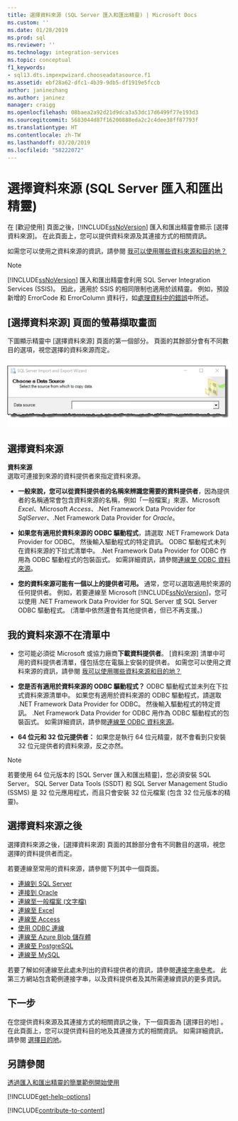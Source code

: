 ```yaml
---
title: 選擇資料來源 (SQL Server 匯入和匯出精靈) | Microsoft Docs
ms.custom: ''
ms.date: 01/28/2019
ms.prod: sql
ms.reviewer: ''
ms.technology: integration-services
ms.topic: conceptual
f1_keywords:
- sql13.dts.impexpwizard.chooseadatasource.f1
ms.assetid: ebf28a62-dfc1-4b39-9db5-df1919e5fccb
author: janinezhang
ms.author: janinez
manager: craigg
ms.openlocfilehash: 08baea2a92d21d9dca3a53dc17d6499f77e193d3
ms.sourcegitcommit: 5683044d87f16200888eda2c2c4dee38ff87793f
ms.translationtype: HT
ms.contentlocale: zh-TW
ms.lasthandoff: 03/20/2019
ms.locfileid: "58222072"
---
```

# <a name="choose-a-data-source-sql-server-import-and-export-wizard"></a>選擇資料來源 (SQL Server 匯入和匯出精靈)
  在 [歡迎使用] 頁面之後，[!INCLUDE[ssNoVersion](../../includes/ssnoversion-md.md)] 匯入和匯出精靈會顯示 [選擇資料來源]。 在此頁面上，您可以提供資料來源及其連接方式的相關資訊。
  
如需您可以使用之資料來源的資訊，請參閱 [我可以使用哪些資料來源和目的地？](../../integration-services/import-export-data/import-and-export-data-with-the-sql-server-import-and-export-wizard.md#wizardSources)

> [!NOTE]
> [!INCLUDE[ssNoVersion](../../includes/ssnoversion-md.md)] 匯入和匯出精靈會利用 SQL Server Integration Services (SSIS)。 因此，適用於 SSIS 的相同限制也適用於該精靈。  例如，預設新增的 ErrorCode 和 ErrorColumn 資料行，如[處理資料中的錯誤](../../integration-services/data-flow/error-handling-in-data.md)中所述。

## <a name="screen-shot-of-the-choose-a-data-source-page"></a>[選擇資料來源] 頁面的螢幕擷取畫面 
下圖顯示精靈中 [選擇資料來源] 頁面的第一個部分。 頁面的其餘部分會有不同數目的選項，視您選擇的資料來源而定。

![選擇來源](../../integration-services/import-export-data/media/choose-source.png)

## <a name="choose-a-data-source"></a>選擇資料來源
 **資料來源**  
選取可連接到來源的資料提供者來指定資料來源。

-   **一般來說，您可以從資料提供者的名稱來辨識您需要的資料提供者**，因為提供者的名稱通常會包含資料來源的名稱，例如「一般檔案」來源、Microsoft *Excel*、Microsoft *Access*、.Net Framework Data Provider for *SqlServer*、.Net Framework Data Provider for *Oracle*。

-   **如果您有適用於資料來源的 ODBC 驅動程式**，請選取 .NET Framework Data Provider for ODBC。 然後輸入驅動程式的特定資訊。 ODBC 驅動程式未列在資料來源的下拉式清單中。 .Net Framework Data Provider for ODBC 作用為 ODBC 驅動程式的包裝函式。 如需詳細資訊，請參閱[連線至 ODBC 資料來源](../../integration-services/import-export-data/connect-to-an-odbc-data-source-sql-server-import-and-export-wizard.md)。

-   **您的資料來源可能有一個以上的提供者可用。** 通常，您可以選取適用於來源的任何提供者。 例如，若要連線至 Microsoft [!INCLUDE[ssNoVersion](../../includes/ssnoversion-md.md)]，您可以使用 .NET Framework Data Provider for SQL Server 或 SQL Server ODBC 驅動程式。 (清單中依然還會有其他提供者，但已不再支援。) 

## <a name="my-data-source-isnt-in-the-list"></a>我的資料來源不在清單中
-   您可能必須從 Microsoft 或協力廠商**下載資料提供者**。 [資料來源] 清單中可用的資料提供者清單，僅包括您在電腦上安裝的提供者。 如需您可以使用之資料來源的資訊，請參閱 [我可以使用哪些資料來源和目的地？](import-and-export-data-with-the-sql-server-import-and-export-wizard.md#wizardSources)

-   **您是否有適用於資料來源的 ODBC 驅動程式？** ODBC 驅動程式並未列在下拉式資料來源清單中。 如果您有適用於資料來源的 ODBC 驅動程式，請選取 .NET Framework Data Provider for ODBC。 然後輸入驅動程式的特定資訊。 .Net Framework Data Provider for ODBC 用作為 ODBC 驅動程式的包裝函式。 如需詳細資訊，請參閱[連線至 ODBC 資料來源](../../integration-services/import-export-data/connect-to-an-odbc-data-source-sql-server-import-and-export-wizard.md)。

-   **64 位元和 32 位元提供者：** 如果您是執行 64 位元精靈，就不會看到只安裝 32 位元提供者的資料來源，反之亦然。

> [!NOTE]
> 若要使用 64 位元版本的 [SQL Server 匯入和匯出精靈]，您必須安裝 SQL Server。 SQL Server Data Tools (SSDT) 和 SQL Server Management Studio (SSMS) 是 32 位元應用程式，而且只會安裝 32 位元檔案 (包含 32 位元版本的精靈)。

## <a name="after-you-choose-a-data-source"></a>選擇資料來源之後
選擇資料來源之後，[選擇資料來源] 頁面的其餘部分會有不同數目的選項，視您選擇的資料提供者而定。

若要連線至常用的資料來源，請參閱下列其中一個頁面。
-   [連線到 SQL Server](../../integration-services/import-export-data/connect-to-a-sql-server-data-source-sql-server-import-and-export-wizard.md)
-   [連接到 Oracle](../../integration-services/import-export-data/connect-to-an-oracle-data-source-sql-server-import-and-export-wizard.md)
-   [連線至一般檔案 (文字檔)](../../integration-services/import-export-data/connect-to-a-flat-file-data-source-sql-server-import-and-export-wizard.md)
-   [連線至 Excel](../../integration-services/import-export-data/connect-to-an-excel-data-source-sql-server-import-and-export-wizard.md)
-   [連線至 Access](../../integration-services/import-export-data/connect-to-an-access-data-source-sql-server-import-and-export-wizard.md)
-   [使用 ODBC 連線](../../integration-services/import-export-data/connect-to-an-odbc-data-source-sql-server-import-and-export-wizard.md)
-   [連線至 Azure Blob 儲存體](../../integration-services/import-export-data/connect-to-azure-blob-storage-sql-server-import-and-export-wizard.md)
-   [連線至 PostgreSQL](../../integration-services/import-export-data/connect-to-a-postgresql-data-source-sql-server-import-and-export-wizard.md)
-   [連線至 MySQL](../../integration-services/import-export-data/connect-to-a-mysql-data-source-sql-server-import-and-export-wizard.md)

若要了解如何連線至此處未列出的資料提供者的資訊，請參閱[連接字串參考](https://www.connectionstrings.com/)。 此第三方網站包含範例連接字串，以及資料提供者及其所需連線資訊的更多資訊。

## <a name="whats-next"></a>下一步
 在您提供資料來源及其連接方式的相關資訊之後，下一個頁面為 [選擇目的地] 。 在此頁面上，您可以提供資料目的地及其連接方式的相關資訊。 如需詳細資訊，請參閱 [選擇目的地](../../integration-services/import-export-data/choose-a-destination-sql-server-import-and-export-wizard.md)。

## <a name="see-also"></a>另請參閱
[透過匯入和匯出精靈的簡單範例開始使用](../../integration-services/import-export-data/get-started-with-this-simple-example-of-the-import-and-export-wizard.md)

[!INCLUDE[get-help-options](../../includes/paragraph-content/get-help-options.md)]

[!INCLUDE[contribute-to-content](../../includes/paragraph-content/contribute-to-content.md)]